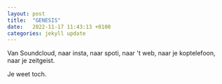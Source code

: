 ```yaml
---
layout: post
title:  "GENESIS"
date:   2022-11-17 11:43:13 +0100
categories: jekyll update
---
```

Van Soundcloud, naar insta, naar spoti, naar 't web, naar je koptelefoon, naar je zeitgeist. 


Je weet toch.